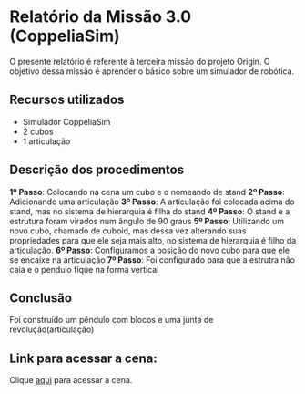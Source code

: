# Relatório da Missão 3.0 (CoppeliaSim)
O presente relatório é referente à terceira missão do projeto Origin. O objetivo dessa missão é aprender o básico sobre um simulador de robótica.

## Recursos utilizados
- Simulador CoppeliaSim
- 2 cubos
- 1 articulação

## Descrição dos procedimentos
**1º Passo**: Colocando na cena um cubo e o nomeando de stand
**2º Passo**: Adicionando uma articulação
**3º Passo**: A articulação foi colocada acima do stand, mas no sistema de hierarquia é filha do stand
**4º Passo**: O stand e a estrutura foram virados num ângulo de 90 graus
**5º Passo**: Utilizando um novo cubo, chamado de cuboid, mas dessa vez alterando suas propriedades para que ele seja mais alto, no sistema de hierarquia é filho da articulação.
**6º Passo**: Configuramos a posição do novo cubo para que ele se encaixe na articulação
**7º Passo**: Foi configurado para que a estrutra não caia e o pendulo fique na forma vertical

## Conclusão 
Foi construído um pêndulo com blocos e uma junta de revolução(articulação)

## Link para acessar a cena:

Clique <a href="https://drive.google.com/drive/folders/1yEkQZQtz6sNa7UfTJikMKuHTssyZRsxS?usp=sharing" target="_blank">aqui</a> para acessar a cena.